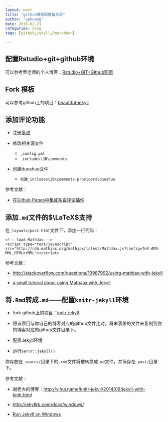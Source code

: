 ```yaml
---
layout: post
title: "github博客配置备忘录"
author: "yphuang"
date: 2016-02-21
categories: blog
tags: [github,jekyll,Rmarkdown]

---
```


## 配置Rstudio+git+github环境

可以参考罗老师的个人博客：[Rstudio+GIT+Github配置](http://rokia.org/?p=315#more-315)


## Fork 模板

可以参考github上的项目：[beautiful-jekyll](https://github.com/daattali/beautiful-jekyll)

## 添加评论功能

* 注册[多说](http://duoshuo.com/)

* 修改相关源文件
    + `_config.yml`
    + `_includes\JB\comments`

* 创建duoshuo文件
    + `创建_includes\JB\comments-providers\duoshuo`

参考文献：

- [在Github Pages中集成多说评论插件](http://code4pub.github.io/tech/2014/05/04/integrate-with-duoshuo-comment/>)

## 添加`.md`文件的$\LaTeX$支持

在`_layouts/post.html`文件下，添加一行代码：


```
<!-- load MathJax -->
<script type="text/javascript" src="http://cdn.mathjax.org/mathjax/latest/MathJax.js?config=TeX-AMS-MML_HTMLorMML"></script>

```

参考文献：

- <http://stackoverflow.com/questions/10987992/using-mathjax-with-jekyll>

- [ a small tutorial about using MathJax with Jekyll](http://cwoebker.com/posts/latex-math-magic)



## 将`.Rmd`转成`.md`——配置`knitr-jekyll`环境

* fork github上的项目：[knitr-jekyll](https://github.com/yihui/knitr-jekyll)

* 将该项目与你自己的博客对应的github文件比对，将未涵盖的文件夹复制到你的博客对应的github文件目录下。

* 配置Jekyll环境

* 运行`servr::jekyll()`

你存放在`_source/`目录下的`.rmd`文件将被转换成`.md`文件，并保存在`_post/`目录下。

参考文献：

- 谢老大的博客：<http://yihui.name/knitr-jekyll/2014/09/jekyll-with-knitr.html>

- <http://jekyllrb.com/docs/windows/>

- [Run Jekyll on Windows](http://jekyll-windows.juthilo.com/)
